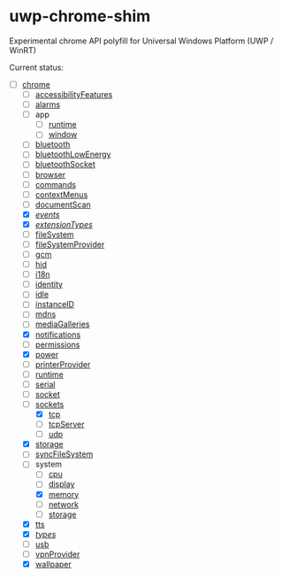 # uwp-chrome-shim
Experimental chrome API polyfill for Universal Windows Platform (UWP / WinRT)

Current status:

- [ ] [chrome](https://developer.chrome.com/apps/api_index)
  - [ ] [accessibilityFeatures](https://developer.chrome.com/apps/accessibilityFeatures)
  - [ ] [alarms](https://developer.chrome.com/apps/alarms)
  - [ ] app
    - [ ] [runtime](https://developer.chrome.com/apps/app_runtime)
    - [ ] [window](https://developer.chrome.com/apps/app_window)
  - [ ] [bluetooth](https://developer.chrome.com/apps/bluetooth)
  - [ ] [bluetoothLowEnergy](https://developer.chrome.com/apps/bluetoothLowEnergy)
  - [ ] [bluetoothSocket](https://developer.chrome.com/apps/bluetoothSocket)
  - [ ] [browser](https://developer.chrome.com/apps/browser)
  - [ ] [commands](https://developer.chrome.com/apps/commands)
  - [ ] [contextMenus](https://developer.chrome.com/apps/contextMenus)
  - [ ] [documentScan](https://developer.chrome.com/apps/documentScan)
  - [x] [*events*](https://developer.chrome.com/apps/events)
  - [x] [*extensionTypes*](https://developer.chrome.com/apps/extensionTypes)
  - [ ] [fileSystem](https://developer.chrome.com/apps/fileSystem)
  - [ ] [fileSystemProvider](https://developer.chrome.com/apps/fileSystemProvider)
  - [ ] [gcm](https://developer.chrome.com/apps/gcm)
  - [ ] [hid](https://developer.chrome.com/apps/hid)
  - [ ] [i18n](https://developer.chrome.com/apps/i18n)
  - [ ] [identity](https://developer.chrome.com/apps/identity)
  - [ ] [idle](https://developer.chrome.com/apps/idle)
  - [ ] [instanceID](https://developer.chrome.com/apps/instanceID)
  - [ ] [mdns](https://developer.chrome.com/apps/mdns)
  - [ ] [mediaGalleries](https://developer.chrome.com/apps/mediaGalleries)
  - [x] [notifications](https://developer.chrome.com/apps/notifications)
  - [ ] [permissions](https://developer.chrome.com/apps/permissions)
  - [x] [power](https://developer.chrome.com/apps/power)
  - [ ] [printerProvider](https://developer.chrome.com/apps/printerProvider)
  - [ ] [runtime](https://developer.chrome.com/apps/runtime)
  - [ ] [serial](https://developer.chrome.com/apps/serial)
  - [ ] [socket](https://developer.chrome.com/apps/socket)
  - [ ] [sockets](https://developer.chrome.com/apps/sockets)
    - [x] [tcp](https://developer.chrome.com/apps/sockets_tcp)
    - [ ] [tcpServer](https://developer.chrome.com/apps/sockets_tcpServer)
    - [ ] [udp](https://developer.chrome.com/apps/sockets_udp)
  - [x] [storage](https://developer.chrome.com/apps/storage)
  - [ ] [syncFileSystem](https://developer.chrome.com/apps/syncFileSystem)
  - [ ] system
    - [ ] [cpu](https://developer.chrome.com/apps/system_cpu)
    - [ ] [display](https://developer.chrome.com/apps/system_display)
    - [x] [memory](https://developer.chrome.com/apps/system_memory)
    - [ ] [network](https://developer.chrome.com/apps/system_network)
    - [ ] [storage](https://developer.chrome.com/apps/system_storage)
  - [x] [tts](https://developer.chrome.com/apps/tts)
  - [x] [*types*](https://developer.chrome.com/apps/types)
  - [ ] [usb](https://developer.chrome.com/apps/usb)
  - [ ] [vpnProvider](https://developer.chrome.com/apps/vpnProvider)
  - [x] [wallpaper](https://developer.chrome.com/apps/wallpaper)
